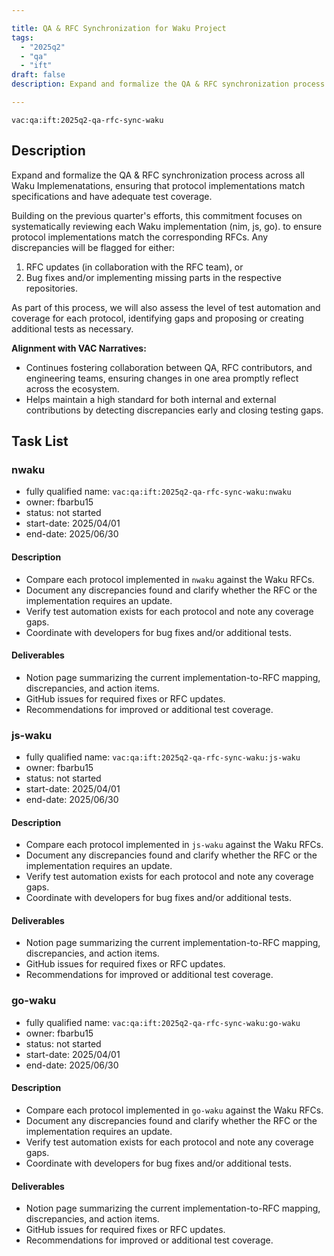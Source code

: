 ```yaml
---

title: QA & RFC Synchronization for Waku Project
tags:
  - "2025q2"
  - "qa"
  - "ift"
draft: false
description: Expand and formalize the QA & RFC synchronization process across all Waku Implemenatations.

---
```


`vac:qa:ift:2025q2-qa-rfc-sync-waku`

## Description
Expand and formalize the QA & RFC synchronization process across all Waku Implemenatations, 
ensuring that protocol implementations match specifications and have adequate test coverage.

Building on the previous quarter's efforts, 
this commitment focuses on systematically reviewing each Waku implementation (nim, js, go).
to ensure protocol implementations match the corresponding RFCs. 
Any discrepancies will be flagged for either:
1. RFC updates (in collaboration with the RFC team), or 
2. Bug fixes and/or implementing missing parts in the respective repositories.

As part of this process, we will also assess the level of test automation and coverage for each protocol, 
identifying gaps and proposing or creating additional tests as necessary.

**Alignment with VAC Narratives:**
* Continues fostering collaboration between QA, RFC contributors, and engineering teams, ensuring changes in one area promptly reflect across the ecosystem.
* Helps maintain a high standard for both internal and external contributions by detecting discrepancies early and closing testing gaps.

## Task List

### nwaku

* fully qualified name: `vac:qa:ift:2025q2-qa-rfc-sync-waku:nwaku`
* owner: fbarbu15
* status: not started
* start-date: 2025/04/01
* end-date: 2025/06/30

#### Description
- Compare each protocol implemented in `nwaku` against the Waku RFCs.
- Document any discrepancies found and clarify whether the RFC or the implementation requires an update.
- Verify test automation exists for each protocol and note any coverage gaps.
- Coordinate with developers for bug fixes and/or additional tests.

#### Deliverables
* Notion page summarizing the current implementation-to-RFC mapping, discrepancies, and action items.
* GitHub issues for required fixes or RFC updates.
* Recommendations for improved or additional test coverage.

### js-waku

* fully qualified name: `vac:qa:ift:2025q2-qa-rfc-sync-waku:js-waku`
* owner: fbarbu15
* status: not started
* start-date: 2025/04/01
* end-date: 2025/06/30

#### Description
- Compare each protocol implemented in `js-waku` against the Waku RFCs.
- Document any discrepancies found and clarify whether the RFC or the implementation requires an update.
- Verify test automation exists for each protocol and note any coverage gaps.
- Coordinate with developers for bug fixes and/or additional tests.

#### Deliverables
* Notion page summarizing the current implementation-to-RFC mapping, discrepancies, and action items.
* GitHub issues for required fixes or RFC updates.
* Recommendations for improved or additional test coverage.

### go-waku

* fully qualified name: `vac:qa:ift:2025q2-qa-rfc-sync-waku:go-waku`
* owner: fbarbu15
* status: not started
* start-date: 2025/04/01
* end-date: 2025/06/30

#### Description
- Compare each protocol implemented in `go-waku` against the Waku RFCs.
- Document any discrepancies found and clarify whether the RFC or the implementation requires an update.
- Verify test automation exists for each protocol and note any coverage gaps.
- Coordinate with developers for bug fixes and/or additional tests.

#### Deliverables
* Notion page summarizing the current implementation-to-RFC mapping, discrepancies, and action items.
* GitHub issues for required fixes or RFC updates.
* Recommendations for improved or additional test coverage.
